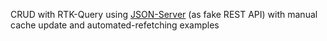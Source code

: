 
CRUD with RTK-Query using [JSON-Server](https://github.com/typicode/json-server) (as fake REST API) with manual cache update and automated-refetching examples